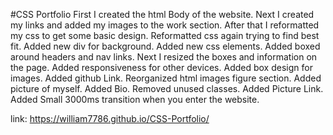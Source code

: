 #CSS Portfolio
First I created the html Body of the website.
Next I created my links and added my images to the work section.
After that I reformatted my css to get some basic design.
Reformatted css again trying to find best fit.
Added new div for background.
Added new css elements.
Added boxed around headers and nav links.
Next I resized the boxes and information on the page.
Added responsiveness for other devices.
Added box design for images. Added github Link. Reorganized html images figure section.
Added picture of myself. Added Bio.
Removed unused classes. Added Picture Link.
Added Small 3000ms transition when you enter the website.

link: https://william7786.github.io/CSS-Portfolio/

